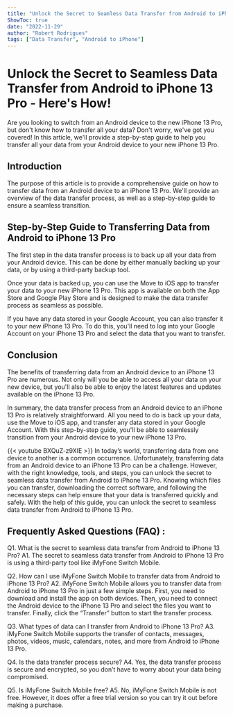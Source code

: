 ```yaml
---
title: "Unlock the Secret to Seamless Data Transfer from Android to iPhone 13 Pro - Here's How!"
ShowToc: true 
date: "2022-11-29"
author: "Robert Rodrigues" 
tags: ["Data Transfer", "Android to iPhone"]
---
```

# Unlock the Secret to Seamless Data Transfer from Android to iPhone 13 Pro - Here's How!
Are you looking to switch from an Android device to the new iPhone 13 Pro, but don't know how to transfer all your data? Don't worry, we've got you covered! In this article, we'll provide a step-by-step guide to help you transfer all your data from your Android device to your new iPhone 13 Pro.

## Introduction
The purpose of this article is to provide a comprehensive guide on how to transfer data from an Android device to an iPhone 13 Pro. We'll provide an overview of the data transfer process, as well as a step-by-step guide to ensure a seamless transition. 

## Step-by-Step Guide to Transferring Data from Android to iPhone 13 Pro
The first step in the data transfer process is to back up all your data from your Android device. This can be done by either manually backing up your data, or by using a third-party backup tool. 

Once your data is backed up, you can use the Move to iOS app to transfer your data to your new iPhone 13 Pro. This app is available on both the App Store and Google Play Store and is designed to make the data transfer process as seamless as possible.

If you have any data stored in your Google Account, you can also transfer it to your new iPhone 13 Pro. To do this, you'll need to log into your Google Account on your iPhone 13 Pro and select the data that you want to transfer.

## Conclusion
The benefits of transferring data from an Android device to an iPhone 13 Pro are numerous. Not only will you be able to access all your data on your new device, but you'll also be able to enjoy the latest features and updates available on the iPhone 13 Pro. 

In summary, the data transfer process from an Android device to an iPhone 13 Pro is relatively straightforward. All you need to do is back up your data, use the Move to iOS app, and transfer any data stored in your Google Account. With this step-by-step guide, you'll be able to seamlessly transition from your Android device to your new iPhone 13 Pro.

{{< youtube BXQuZ-z9XIE >}} 
In today’s world, transferring data from one device to another is a common occurrence. Unfortunately, transferring data from an Android device to an iPhone 13 Pro can be a challenge. However, with the right knowledge, tools, and steps, you can unlock the secret to seamless data transfer from Android to iPhone 13 Pro. Knowing which files you can transfer, downloading the correct software, and following the necessary steps can help ensure that your data is transferred quickly and safely. With the help of this guide, you can unlock the secret to seamless data transfer from Android to iPhone 13 Pro.

## Frequently Asked Questions (FAQ) :
Q1. What is the secret to seamless data transfer from Android to iPhone 13 Pro?
A1. The secret to seamless data transfer from Android to iPhone 13 Pro is using a third-party tool like iMyFone Switch Mobile.

Q2. How can I use iMyFone Switch Mobile to transfer data from Android to iPhone 13 Pro?
A2. iMyFone Switch Mobile allows you to transfer data from Android to iPhone 13 Pro in just a few simple steps. First, you need to download and install the app on both devices. Then, you need to connect the Android device to the iPhone 13 Pro and select the files you want to transfer. Finally, click the “Transfer” button to start the transfer process.

Q3. What types of data can I transfer from Android to iPhone 13 Pro?
A3. iMyFone Switch Mobile supports the transfer of contacts, messages, photos, videos, music, calendars, notes, and more from Android to iPhone 13 Pro.

Q4. Is the data transfer process secure?
A4. Yes, the data transfer process is secure and encrypted, so you don’t have to worry about your data being compromised.

Q5. Is iMyFone Switch Mobile free?
A5. No, iMyFone Switch Mobile is not free. However, it does offer a free trial version so you can try it out before making a purchase.



